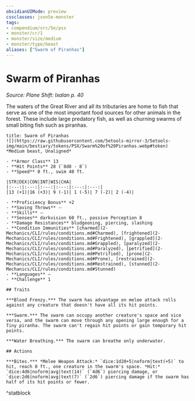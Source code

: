 ```yaml
---
obsidianUIMode: preview
cssclasses: json5e-monster
tags:
- compendium/src/5e/psx
- monster/cr/1
- monster/size/medium
- monster/type/beast
aliases: ["Swarm of Piranhas"]
---
```

# Swarm of Piranhas
*Source: Plane Shift: Ixalan p. 40*  

The waters of the Great River and all its tributaries are home to fish that serve as one of the most important food sources for other animals in the forest. These include large predatory fish, as well as churning swarms of small biting fish such as piranhas.

```ad-statblock
title: Swarm of Piranhas
![](https://raw.githubusercontent.com/5etools-mirror-3/5etools-img/main/bestiary/tokens/PSX/Swarm%20of%20Piranhas.webp#token)
*Medium beast, Unaligned*

- **Armor Class** 13
- **Hit Points** 28 (`8d8 - 8`)
- **Speed** 0 ft., swim 40 ft.

|STR|DEX|CON|INT|WIS|CHA|
|:---:|:---:|:---:|:---:|:---:|:---:|
|13 (+1)|16 (+3)| 9 (-1)| 1 (-5)| 7 (-2)| 2 (-4)|

- **Proficiency Bonus** +2
- **Saving Throws** ⏤
- **Skills** ⏤
- **Senses** darkvision 60 ft., passive Perception 8
- **Damage Resistances** bludgeoning, piercing, slashing
- **Condition Immunities** [charmed](2-Mechanics/CLI/rules/conditions.md#Charmed), [frightened](2-Mechanics/CLI/rules/conditions.md#Frightened), [grappled](2-Mechanics/CLI/rules/conditions.md#Grappled), [paralyzed](2-Mechanics/CLI/rules/conditions.md#Paralyzed), [petrified](2-Mechanics/CLI/rules/conditions.md#Petrified), [prone](2-Mechanics/CLI/rules/conditions.md#Prone), [restrained](2-Mechanics/CLI/rules/conditions.md#Restrained), [stunned](2-Mechanics/CLI/rules/conditions.md#Stunned)
- **Languages** —
- **Challenge** 1

## Traits

***Blood Frenzy.*** The swarm has advantage on melee attack rolls against any creature that doesn't have all its hit points.

***Swarm.*** The swarm can occupy another creature's space and vice versa, and the swarm can move through any opening large enough for a Tiny piranha. The swarm can't regain hit points or gain temporary hit points.

***Water Breathing.*** The swarm can breathe only underwater.

## Actions

***Bites.*** *Melee Weapon Attack:* `dice:1d20+5|noform|text(+5)` to hit, reach 0 ft., one creature in the swarm's space. *Hit:* `dice:4d6|noform|avg|text(14)` (`4d6`) piercing damage, or `dice:2d6|noform|avg|text(7)` (`2d6`) piercing damage if the swarm has half of its hit points or fewer.
```
^statblock